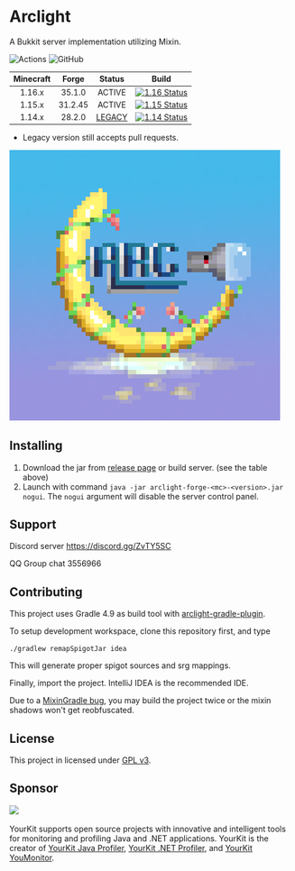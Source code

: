 # Arclight

A Bukkit server implementation utilizing Mixin.

![Actions](https://img.shields.io/github/workflow/status/IzzelAliz/Arclight/Java%20CI%20with%20Gradle?style=flat-square)  ![GitHub](https://img.shields.io/github/license/IzzelAliz/Arclight?style=flat-square)

| Minecraft | Forge | Status | Build |
| :----: | :----: | :---: | :---: |
| 1.16.x | 35.1.0 | ACTIVE | [![1.16 Status](https://img.shields.io/appveyor/build/IzzelAliz/arclight-16?style=flat-square)](https://ci.appveyor.com/project/IzzelAliz/arclight-16) |
| 1.15.x | 31.2.45 | ACTIVE | [![1.15 Status](https://img.shields.io/appveyor/build/IzzelAliz/arclight-15?style=flat-square)](https://ci.appveyor.com/project/IzzelAliz/arclight-15) |
| 1.14.x | 28.2.0 | [LEGACY](https://github.com/IzzelAliz/Arclight/releases/tag/1.0.6) | [![1.14 Status](https://img.shields.io/appveyor/build/IzzelAliz/arclight?style=flat-square)](https://ci.appveyor.com/project/IzzelAliz/arclight) |

* Legacy version still accepts pull requests.

![](.github/arclightlogo.jpg)

## Installing

1. Download the jar from [release page](https://github.com/IzzelAliz/Arclight/releases) or build server. (see the table above)
2. Launch with command `java -jar arclight-forge-<mc>-<version>.jar nogui`. The `nogui` argument will disable the server control panel.

## Support

Discord server https://discord.gg/ZvTY5SC

QQ Group chat 3556966

## Contributing

This project uses Gradle 4.9 as build tool with [arclight-gradle-plugin](https://github.com/IzzelAliz/arclight-gradle-plugin).

To setup development workspace, clone this repository first, and type
```
./gradlew remapSpigotJar idea
```

This will generate proper spigot sources and srg mappings.

Finally, import the project. IntelliJ IDEA is the recommended IDE.

Due to a [MixinGradle bug](https://github.com/SpongePowered/MixinGradle/issues/9), you may build the project twice or the mixin shadows won't get reobfuscated.

## License

This project in licensed under [GPL v3](LICENSE).

## Sponsor

[![](https://www.yourkit.com/images/yklogo.png)](https://www.yourkit.com)

YourKit supports open source projects with innovative and intelligent tools 
for monitoring and profiling Java and .NET applications.
YourKit is the creator of <a href="https://www.yourkit.com/java/profiler/">YourKit Java Profiler</a>,
<a href="https://www.yourkit.com/.net/profiler/">YourKit .NET Profiler</a>,
and <a href="https://www.yourkit.com/youmonitor/">YourKit YouMonitor</a>.
